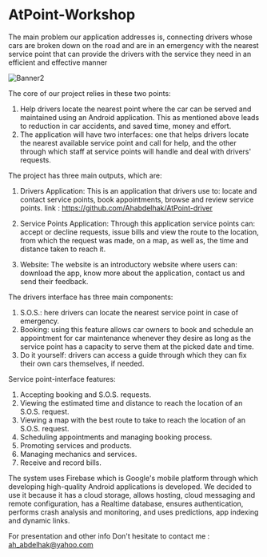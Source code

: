 # AtPoint-Workshop
The main problem our application addresses is, connecting drivers whose cars are  broken down on the road and are in an emergency with the nearest service point that can  provide the drivers with the service they need in an efficient and effective manner


![Banner2](https://user-images.githubusercontent.com/20733292/62620052-8d26e180-b918-11e9-9416-00024c436da2.png)





The core of our project relies in these two points:  
1. Help drivers locate the nearest point where the car can be served and maintained 
using an Android application. This as mentioned above leads to reduction in car 
accidents, and saved time, money and effort. 
2. The application will have two interfaces: one that helps drivers locate the nearest 
available service point and call for help, and the other through which staff at service 
points will handle and deal with drivers' requests. 
 
 The project has three main outputs, which are: 
1. Drivers Application: 
This is an application that drivers use to: locate and contact service points, book 
appointments, browse and review service points. 
link : https://github.com/Ahabdelhak/AtPoint-driver



2. Service Points Application: 
Through this application service points can: accept or decline requests, issue bills 
and view the route to the location, from which the request was made, on a map, as well as, 
the time and distance taken to reach it. 

 
3. Website: 
The website is an introductory website where users can: download the app, know 
more about the application, contact us and send their feedback. 
 
 
 
 The drivers interface has three main components: 
1. S.O.S.: here drivers can locate the nearest service point in case of emergency. 
2. Booking: using this feature allows car owners to book and schedule an appointment 
for car maintenance whenever they desire as long as the service point has a capacity 
to serve them at the picked date and time. 
3. Do it yourself: drivers can access a guide through which they can fix their own cars 
themselves, if needed.  

Service point-interface features: 
1. Accepting booking and S.O.S. requests. 
2. Viewing the estimated time and distance to reach the location of an S.O.S. request. 
3. Viewing a map with the best route to take to reach the location of an S.O.S. request. 
4. Scheduling appointments and managing booking process.    
5. Promoting services and products. 
6. Managing mechanics and services.  
7. Receive and record bills. 
 
 
The system uses Firebase which is Google's mobile platform through which 
developing high-quality Android applications is developed. We decided to use it because 
it has a cloud storage, allows hosting, cloud messaging and remote configuration, has a 
Realtime database, ensures authentication, performs crash analysis and monitoring, and 
uses predictions, app indexing and dynamic links.  
 
 For presentation and other info Don't hesitate to contact me : ah_abdelhak@yahoo.com
